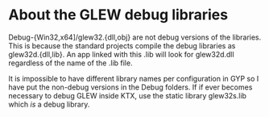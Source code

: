 
About the GLEW debug libraries
==============================

Debug-{Win32,x64]/glew32.{dll,obj} are not debug versions of the libraries.
This is because the standard projects compile the debug libraries as
glew32d.{dll,lib}. An app linked with this .lib will look for glew32d.dll
regardless of the name of the .lib file.

It is impossible to have different library names per configuration in GYP
so I have put the non-debug versions in the Debug folders. If if ever
becomes necessary to debug GLEW inside KTX, use the static library
glew32s.lib which *is* a debug library.
